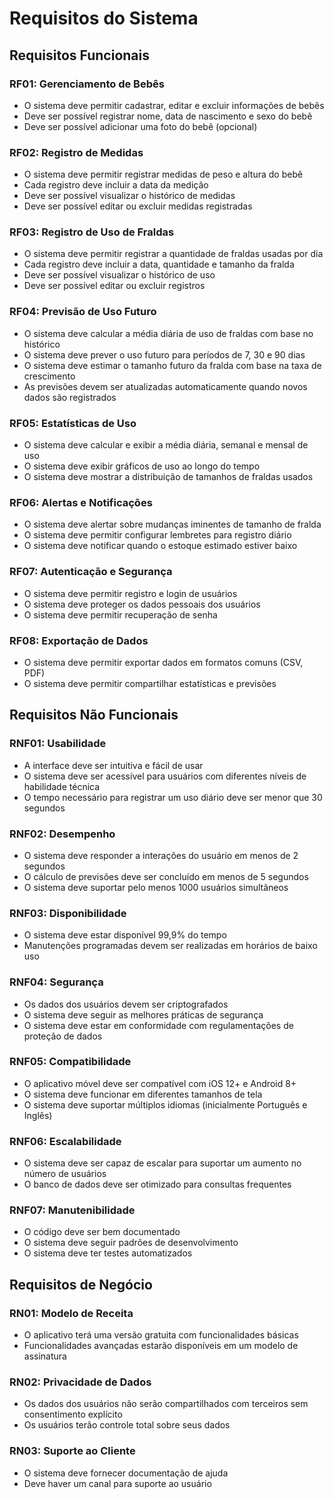 # Requisitos do Sistema

## Requisitos Funcionais

### RF01: Gerenciamento de Bebês
- O sistema deve permitir cadastrar, editar e excluir informações de bebês
- Deve ser possível registrar nome, data de nascimento e sexo do bebê
- Deve ser possível adicionar uma foto do bebê (opcional)

### RF02: Registro de Medidas
- O sistema deve permitir registrar medidas de peso e altura do bebê
- Cada registro deve incluir a data da medição
- Deve ser possível visualizar o histórico de medidas
- Deve ser possível editar ou excluir medidas registradas

### RF03: Registro de Uso de Fraldas
- O sistema deve permitir registrar a quantidade de fraldas usadas por dia
- Cada registro deve incluir a data, quantidade e tamanho da fralda
- Deve ser possível visualizar o histórico de uso
- Deve ser possível editar ou excluir registros

### RF04: Previsão de Uso Futuro
- O sistema deve calcular a média diária de uso de fraldas com base no histórico
- O sistema deve prever o uso futuro para períodos de 7, 30 e 90 dias
- O sistema deve estimar o tamanho futuro da fralda com base na taxa de crescimento
- As previsões devem ser atualizadas automaticamente quando novos dados são registrados

### RF05: Estatísticas de Uso
- O sistema deve calcular e exibir a média diária, semanal e mensal de uso
- O sistema deve exibir gráficos de uso ao longo do tempo
- O sistema deve mostrar a distribuição de tamanhos de fraldas usados

### RF06: Alertas e Notificações
- O sistema deve alertar sobre mudanças iminentes de tamanho de fralda
- O sistema deve permitir configurar lembretes para registro diário
- O sistema deve notificar quando o estoque estimado estiver baixo

### RF07: Autenticação e Segurança
- O sistema deve permitir registro e login de usuários
- O sistema deve proteger os dados pessoais dos usuários
- O sistema deve permitir recuperação de senha

### RF08: Exportação de Dados
- O sistema deve permitir exportar dados em formatos comuns (CSV, PDF)
- O sistema deve permitir compartilhar estatísticas e previsões

## Requisitos Não Funcionais

### RNF01: Usabilidade
- A interface deve ser intuitiva e fácil de usar
- O sistema deve ser acessível para usuários com diferentes níveis de habilidade técnica
- O tempo necessário para registrar um uso diário deve ser menor que 30 segundos

### RNF02: Desempenho
- O sistema deve responder a interações do usuário em menos de 2 segundos
- O cálculo de previsões deve ser concluído em menos de 5 segundos
- O sistema deve suportar pelo menos 1000 usuários simultâneos

### RNF03: Disponibilidade
- O sistema deve estar disponível 99,9% do tempo
- Manutenções programadas devem ser realizadas em horários de baixo uso

### RNF04: Segurança
- Os dados dos usuários devem ser criptografados
- O sistema deve seguir as melhores práticas de segurança
- O sistema deve estar em conformidade com regulamentações de proteção de dados

### RNF05: Compatibilidade
- O aplicativo móvel deve ser compatível com iOS 12+ e Android 8+
- O sistema deve funcionar em diferentes tamanhos de tela
- O sistema deve suportar múltiplos idiomas (inicialmente Português e Inglês)

### RNF06: Escalabilidade
- O sistema deve ser capaz de escalar para suportar um aumento no número de usuários
- O banco de dados deve ser otimizado para consultas frequentes

### RNF07: Manutenibilidade
- O código deve ser bem documentado
- O sistema deve seguir padrões de desenvolvimento
- O sistema deve ter testes automatizados

## Requisitos de Negócio

### RN01: Modelo de Receita
- O aplicativo terá uma versão gratuita com funcionalidades básicas
- Funcionalidades avançadas estarão disponíveis em um modelo de assinatura

### RN02: Privacidade de Dados
- Os dados dos usuários não serão compartilhados com terceiros sem consentimento explícito
- Os usuários terão controle total sobre seus dados

### RN03: Suporte ao Cliente
- O sistema deve fornecer documentação de ajuda
- Deve haver um canal para suporte ao usuário 